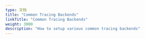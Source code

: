 ```yaml
---
type: 文档
title: "Common Tracing Backends"
linkTitle: "Common Tracing Backends"
weight: 3000
description: "How to setup various common tracing backends"
---
```


